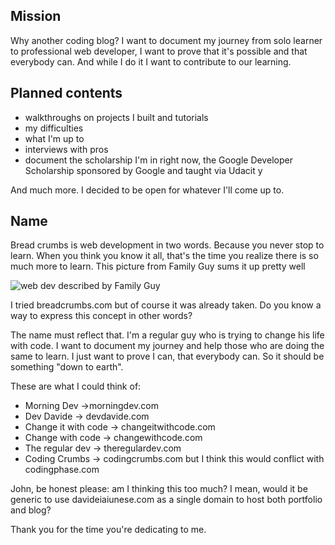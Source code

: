 ## Mission
Why another coding blog? I want to document my journey from solo learner to professional web developer, I want to prove that it's possible and that everybody can. And while I do it I want to contribute to our learning.

## Planned contents
- walkthroughs on projects I built and tutorials
- my difficulties 
- what I'm up to
- interviews with pros
- document the scholarship I'm in right now, the Google Developer Scholarship sponsored by Google and taught via Udacit y

And much more. I decided to be open for whatever I'll come up to.

## Name
Bread crumbs is web development in two words. Because you never stop to learn. When you think you know it all, that's the time you realize there is so much more to learn. This picture from Family Guy sums it up pretty well

![web dev described by Family Guy](assets/wevdev-familyguy.jpg)

I tried breadcrumbs.com but of course it was already taken. Do you know a way to express this concept in other words?

The name must reflect that. I'm a regular guy who is trying to change his life with code. I want to document my journey and help those who are doing the same to learn. I just want to prove I can, that everybody can. So it should be something "down to earth". 

These are what I could think of:
* Morning Dev ->morningdev.com
* Dev Davide -> devdavide.com
* Change it with code -> changeitwithcode.com
* Change with code -> changewithcode.com
* The regular dev -> theregulardev.com
* Coding Crumbs -> codingcrumbs.com but I think this would conflict with codingphase.com

John, be honest please: am I thinking this too much? I mean, would it be generic to use davideiaiunese.com as a single domain to host both portfolio and blog?

Thank you for the time you're dedicating to me. 
